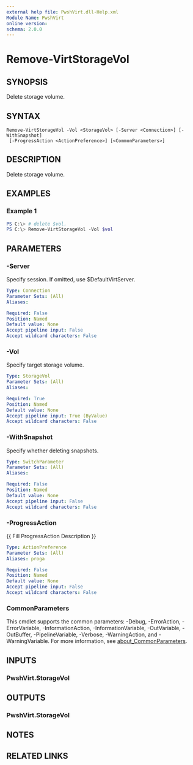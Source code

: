 ```yaml
---
external help file: PwshVirt.dll-Help.xml
Module Name: PwshVirt
online version:
schema: 2.0.0
---
```


# Remove-VirtStorageVol

## SYNOPSIS
Delete storage volume.

## SYNTAX

```
Remove-VirtStorageVol -Vol <StorageVol> [-Server <Connection>] [-WithSnapshot]
 [-ProgressAction <ActionPreference>] [<CommonParameters>]
```

## DESCRIPTION
Delete storage volume.

## EXAMPLES

### Example 1
```powershell
PS C:\> # delete $vol.
PS C:\> Remove-VirtStorageVol -Vol $vol
```

## PARAMETERS

### -Server
Specify session.
If omitted, use $DefaultVirtServer.

```yaml
Type: Connection
Parameter Sets: (All)
Aliases:

Required: False
Position: Named
Default value: None
Accept pipeline input: False
Accept wildcard characters: False
```

### -Vol
Specify target storage volume.

```yaml
Type: StorageVol
Parameter Sets: (All)
Aliases:

Required: True
Position: Named
Default value: None
Accept pipeline input: True (ByValue)
Accept wildcard characters: False
```

### -WithSnapshot
Specify whether deleting snapshots.

```yaml
Type: SwitchParameter
Parameter Sets: (All)
Aliases:

Required: False
Position: Named
Default value: None
Accept pipeline input: False
Accept wildcard characters: False
```

### -ProgressAction
{{ Fill ProgressAction Description }}

```yaml
Type: ActionPreference
Parameter Sets: (All)
Aliases: proga

Required: False
Position: Named
Default value: None
Accept pipeline input: False
Accept wildcard characters: False
```

### CommonParameters
This cmdlet supports the common parameters: -Debug, -ErrorAction, -ErrorVariable, -InformationAction, -InformationVariable, -OutVariable, -OutBuffer, -PipelineVariable, -Verbose, -WarningAction, and -WarningVariable. For more information, see [about_CommonParameters](http://go.microsoft.com/fwlink/?LinkID=113216).

## INPUTS

### PwshVirt.StorageVol

## OUTPUTS

### PwshVirt.StorageVol

## NOTES

## RELATED LINKS

